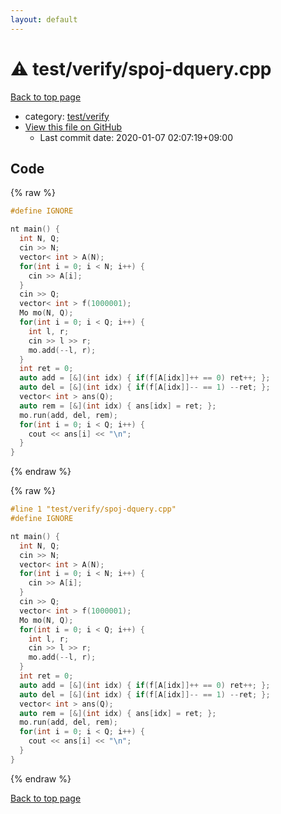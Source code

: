 ```yaml
---
layout: default
---
```


<!-- mathjax config similar to math.stackexchange -->
<script type="text/javascript" async
  src="https://cdnjs.cloudflare.com/ajax/libs/mathjax/2.7.5/MathJax.js?config=TeX-MML-AM_CHTML">
</script>
<script type="text/x-mathjax-config">
  MathJax.Hub.Config({
    TeX: { equationNumbers: { autoNumber: "AMS" }},
    tex2jax: {
      inlineMath: [ ['$','$'] ],
      processEscapes: true
    },
    "HTML-CSS": { matchFontHeight: false },
    displayAlign: "left",
    displayIndent: "2em"
  });
</script>

<script type="text/javascript" src="https://cdnjs.cloudflare.com/ajax/libs/jquery/3.4.1/jquery.min.js"></script>
<script src="https://cdn.jsdelivr.net/npm/jquery-balloon-js@1.1.2/jquery.balloon.min.js" integrity="sha256-ZEYs9VrgAeNuPvs15E39OsyOJaIkXEEt10fzxJ20+2I=" crossorigin="anonymous"></script>
<script type="text/javascript" src="../../../assets/js/copy-button.js"></script>
<link rel="stylesheet" href="../../../assets/css/copy-button.css" />


# :warning: test/verify/spoj-dquery.cpp

<a href="../../../index.html">Back to top page</a>

* category: <a href="../../../index.html#5a4423c79a88aeb6104a40a645f9430c">test/verify</a>
* <a href="{{ site.github.repository_url }}/blob/master/test/verify/spoj-dquery.cpp">View this file on GitHub</a>
    - Last commit date: 2020-01-07 02:07:19+09:00




## Code

<a id="unbundled"></a>
{% raw %}
```cpp
#define IGNORE

nt main() {
  int N, Q;
  cin >> N;
  vector< int > A(N);
  for(int i = 0; i < N; i++) {
    cin >> A[i];
  }
  cin >> Q;
  vector< int > f(1000001);
  Mo mo(N, Q);
  for(int i = 0; i < Q; i++) {
    int l, r;
    cin >> l >> r;
    mo.add(--l, r);
  }
  int ret = 0;
  auto add = [&](int idx) { if(f[A[idx]]++ == 0) ret++; };
  auto del = [&](int idx) { if(f[A[idx]]-- == 1) --ret; };
  vector< int > ans(Q);
  auto rem = [&](int idx) { ans[idx] = ret; };
  mo.run(add, del, rem);
  for(int i = 0; i < Q; i++) {
    cout << ans[i] << "\n";
  }
}

```
{% endraw %}

<a id="bundled"></a>
{% raw %}
```cpp
#line 1 "test/verify/spoj-dquery.cpp"
#define IGNORE

nt main() {
  int N, Q;
  cin >> N;
  vector< int > A(N);
  for(int i = 0; i < N; i++) {
    cin >> A[i];
  }
  cin >> Q;
  vector< int > f(1000001);
  Mo mo(N, Q);
  for(int i = 0; i < Q; i++) {
    int l, r;
    cin >> l >> r;
    mo.add(--l, r);
  }
  int ret = 0;
  auto add = [&](int idx) { if(f[A[idx]]++ == 0) ret++; };
  auto del = [&](int idx) { if(f[A[idx]]-- == 1) --ret; };
  vector< int > ans(Q);
  auto rem = [&](int idx) { ans[idx] = ret; };
  mo.run(add, del, rem);
  for(int i = 0; i < Q; i++) {
    cout << ans[i] << "\n";
  }
}

```
{% endraw %}

<a href="../../../index.html">Back to top page</a>


